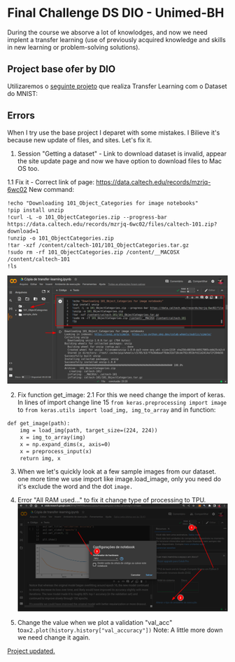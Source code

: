 # Final Challenge DS DIO - Unimed-BH 

During the course we absorve a lot of knowlodges, and now we need implent a transfer learning (use of previously acquired knowledge and skills in new learning or problem-solving solutions).

## Project base ofer by DIO

Utilizaremos o [seguinte projeto](https://colab.research.google.com/github/kylemath/ml4a-guides/blob/master/notebooks/transfer-learning.ipynb) que realiza Transfer Learning com o Dataset do MNIST:

## Errors

When I try use the base project I deparet with some mistakes. I Bilieve it's because new update of files, and sites. Let's fix it.

1. Session "Getting a dataset" - Link to download dataset is invalid, appear the site update page and now we have option to download files to Mac OS too.

1.1 Fix it - Correct link of page: https://data.caltech.edu/records/mzrjq-6wc02
New command:
```
!echo "Downloading 101_Object_Categories for image notebooks"
!pip install unzip
!curl -L -o 101_ObjectCategories.zip --progress-bar https://data.caltech.edu/records/mzrjq-6wc02/files/caltech-101.zip?download=1
!unzip -o 101_ObjectCategories.zip
!tar -xzf /content/caltech-101/101_ObjectCategories.tar.gz
!sudo rm -rf 101_ObjectCategories.zip /content/__MACOSX /content/caltech-101
!ls
```
![Result](static/getting_data.png)

2. Fix function get_image:
2.1 For this we need change the import of keras. In lines of import change line 15 `from keras.preprocessing import image` to `from keras.utils import load_img, img_to_array` and in function:
```
def get_image(path):
    img = load_img(path, target_size=(224, 224))
    x = img_to_array(img)
    x = np.expand_dims(x, axis=0)
    x = preprocess_input(x)
    return img, x
```

3. When we let's quickly look at a few sample images from our dataset. one more time we use import like image.load_image, only you need do it's exclude the word and the dot `image.`

4. Error "All RAM used..." to fix it change type of processing to TPU.
![RAM error](static/tpu_processing.png)

5. Change the value when we plot a validation "val_acc" to`ax2.plot(history.history["val_accuracy"])` 
Note: A little more down we need change it again.

[Project updated.](https://github.com/rafael-hsm/courses/blob/main/rhsm_transfer_learning.ipynb)

